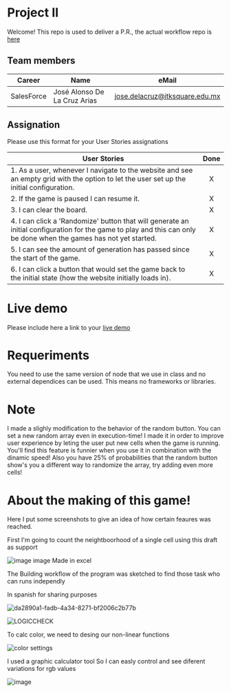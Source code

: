 # Project II

Welcome! This repo is used to deliver a P.R., the actual workflow repo is [here](https://tabex94.github.io/LIFEfromzero)

## Team members

| Career | Name | eMail |
| --- | --- | --- |
| SalesForce | José Alonso De La Cruz Arias | jose.delacruz@itksquare.edu.mx |

## Assignation 

Please use this format for your User Stories assignations

| User Stories     |Done |
| ---------------- | :--: |
| 1. As a user, whenever I navigate to the website and see an empty grid with the option to let the user set up the initial configuration. |  X   |
| 2. If the game is paused I can resume it. |  X   | 
| 3. I can clear the board. |  X   | 
| 4. I can click a 'Randomize' button that will generate an initial configuration for the game to play and this can only be done when the games has not yet started.|  X   |
| 5. I can see the amount of generation has passed since the start of the game. |  X   | 
| 6. I can click a button that would set the game back to the initial state (how the website initially loads in). |  X   | 

# Live demo

Please include here a link to your [live demo](https://tabex94.github.io/LIFEfromzero)

# Requeriments
You need to use the same version of node that we use in class and no external dependices can be used. This means no frameworks or libraries.

# Note
I made a slighly modification to the behavior of the random button. You can set a new random array even in execution-time! I made it in order to improve user experience by leting the user put new cells when the game is running. You'll find this feature is funnier when you use it in combination with the dinamic speed! Also you have 25% of probabilities that the random button show's you a different way to randomize the array, try adding even more cells! 

# About the making of this game!

Here I put some screenshots to give an idea of how certain feaures was reached.

First I'm going to count the neightboorhood of a single cell using this draft as support


![image](https://user-images.githubusercontent.com/113391047/193979527-4758b5a6-565e-46c3-af11-0499e9dea100.png)
image Made in excel

The Building workflow of the program was sketched to find those task who can runs independly 

In spanish for sharing purposes

![da2890a1-fadb-4a34-8271-bf2006c2b77b](https://user-images.githubusercontent.com/113391047/194459133-24ce8c38-bb3a-431d-ba30-12dd5dcfb380.jpg)


![LOGICCHECK](https://user-images.githubusercontent.com/113391047/194477110-aeb8b1e3-77ae-4094-be30-b4bb32cbbc58.png)

To calc color, we need to desing our non-linear functions

![color settings](https://user-images.githubusercontent.com/113391047/194753863-ff457a42-a4e7-4cdb-968f-41c543dbad8a.png)

I used a graphic calculator tool
So I can easly control and see diferent variations for rgb values

![image](https://user-images.githubusercontent.com/113391047/194755636-d2e87ce9-d7fb-41af-9c25-4e7750349409.png)

